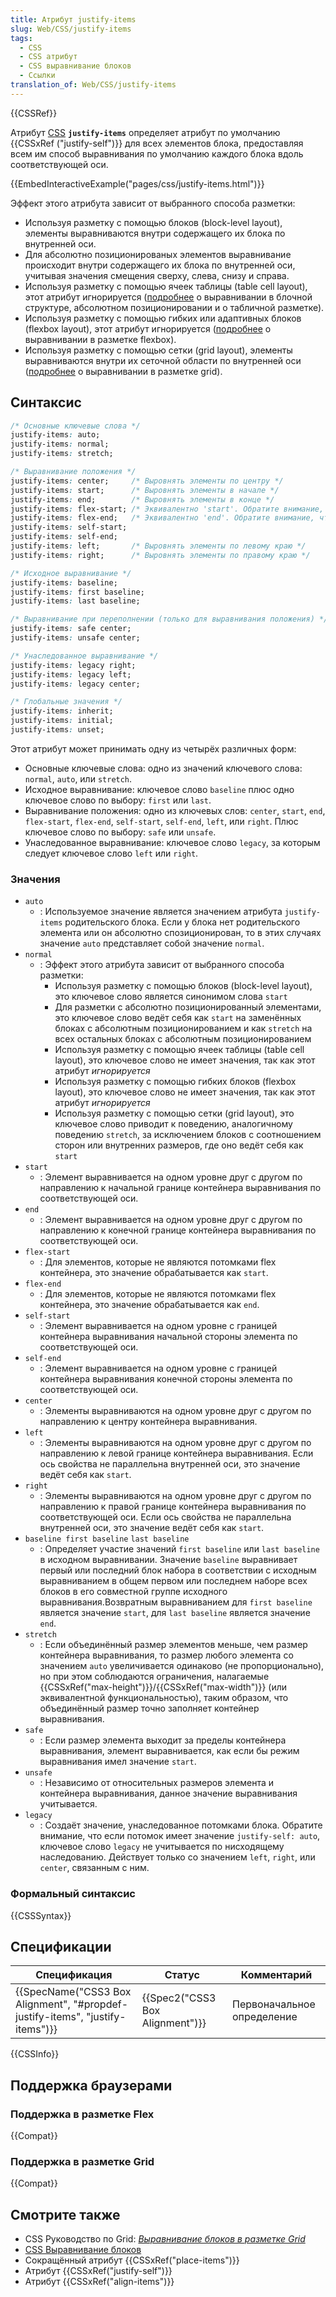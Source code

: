 ```yaml
---
title: Атрибут justify-items
slug: Web/CSS/justify-items
tags:
  - CSS
  - CSS атрибут
  - CSS выравнивание блоков
  - Ссылки
translation_of: Web/CSS/justify-items
---
```


{{CSSRef}}

Атрибут [CSS](/ru/docs/Web/CSS) **`justify-items`** определяет атрибут по умолчанию {{CSSxRef ("justify-self")}} для всех элементов блока, предоставляя всем им способ выравнивания по умолчанию каждого блока вдоль соответствующей оси.

{{EmbedInteractiveExample("pages/css/justify-items.html")}}

Эффект этого атрибута зависит от выбранного способа разметки:

- Используя разметку с помощью блоков (block-level layout), элементы выравниваются внутри содержащего их блока по внутренней оси.
- Для абсолютно позиционированых элементов выравнивание происходит внутри содержащего их блока по внутренней оси, учитывая значения смещения сверху, слева, снизу и справа.
- Используя разметку с помощью ячеек таблицы (table cell layout), этот атрибут игнорируется ([подробнее](/ru/docs/Web/CSS/CSS_Box_Alignment/Box_Alignment_In_Block_Abspos_Tables) о выравнивании в блочной структуре, абсолютном позиционировании и о табличной разметке).
- Используя разметку с помощью гибких или адаптивных блоков (flexbox layout), этот атрибут игнорируется ([подробнее](/ru/docs/Web/CSS/CSS_Box_Alignment/Box_Alignment_in_Flexbox) о выравнивании в разметке flexbox).
- Используя разметку с помощью сетки (grid layout), элементы выравниваются внутри их сеточной области по внутренней оси ([подробнее](/ru/docs/Web/CSS/CSS_Box_Alignment/Box_Alignment_In_Grid_Layout) о выравнивании в разметке grid).

## Синтаксис

```css
/* Основные ключевые слова */
justify-items: auto;
justify-items: normal;
justify-items: stretch;

/* Выравнивание положения */
justify-items: center;     /* Выровнять элементы по центру */
justify-items: start;      /* Выровнять элементы в начале */
justify-items: end;        /* Выровнять элементы в конце */
justify-items: flex-start; /* Эквивалентно 'start'. Обратите внимание, что justify-items игнорируется в разметке Flexbox. */
justify-items: flex-end;   /* Эквивалентно 'end'. Обратите внимание, что justify-items игнорируется в разметке Flexbox. */
justify-items: self-start;
justify-items: self-end;
justify-items: left;       /* Выровнять элементы по левому краю */
justify-items: right;      /* Выровнять элементы по правому краю */

/* Исходное выравнивание */
justify-items: baseline;
justify-items: first baseline;
justify-items: last baseline;

/* Выравнивание при переполнении (только для выравнивания положения) */
justify-items: safe center;
justify-items: unsafe center;

/* Унаследованное выравнивание */
justify-items: legacy right;
justify-items: legacy left;
justify-items: legacy center;

/* Глобальные значения */
justify-items: inherit;
justify-items: initial;
justify-items: unset;
```

Этот атрибут может принимать одну из четырёх различных форм:

- Основные ключевые слова: одно из значений ключевого слова: `normal`, `auto`, или `stretch`.
- Исходное выравнивание: ключевое слово `baseline` плюс одно ключевое слово по выбору: `first` или `last`.
- Выравнивание положения: одно из ключевых слов: `center`, `start`, `end`, `flex-start`, `flex-end`, `self-start`, `self-end`, `left`, или `right`. Плюс ключевое слово по выбору: `safe` или `unsafe`.
- Унаследованное выравнивание: ключевое слово `legacy`, за которым следует ключевое слово `left` или `right`.

### Значения

- `auto`
  - : Используемое значение является значением атрибута `justify-items` родительского блока. Если у блока нет родительского элемента или он абсолютно спозиционирован, то в этих случаях значение `auto` представляет собой значение `normal`.
- `normal`
  - : Эффект этого атрибута зависит от выбранного способа разметки:
    - Используя разметку с помощью блоков (block-level layout), это ключевое слово является синонимом слова `start`
    - Для разметки с абсолютно позиционированный элементами, это ключевое слово ведёт себя как `start` на заменённых блоках с абсолютным позиционированием и как `stretch` на всех остальных блоках с абсолютным позиционированием
    - Используя разметку с помощью ячеек таблицы (table cell layout), это ключевое слово не имеет значения, так как этот атрибут _игнорируется_
    - Используя разметку с помощью гибких блоков (flexbox layout), это ключевое слово не имеет значения, так как этот атрибут _игнорируется_
    - Используя разметку с помощью сетки (grid layout), это ключевое слово приводит к поведению, аналогичному поведению `stretch`, за исключением блоков с соотношением сторон или внутренних размеров, где оно ведёт себя как `start`
- `start`
  - : Элемент выравнивается на одном уровне друг с другом по направлению к начальной границе контейнера выравнивания по соответствующей оси.
- `end`
  - : Элемент выравнивается на одном уровне друг с другом по направлению к конечной границе контейнера выравнивания по соответствующей оси.
- `flex-start`
  - : Для элементов, которые не являются потомками flex контейнера, это значение обрабатывается как `start`.
- `flex-end`
  - : Для элементов, которые не являются потомками flex контейнера, это значение обрабатывается как `end`.
- `self-start`
  - : Элемент выравнивается на одном уровне с границей контейнера выравнивания начальной стороны элемента по соответствующей оси.
- `self-end`
  - : Элемент выравнивается на одном уровне с границей контейнера выравнивания конечной стороны элемента по соответствующей оси.
- `center`
  - : Элементы выравниваются на одном уровне друг с другом по направлению к центру контейнера выравнивания.
- `left`
  - : Элементы выравниваются на одном уровне друг с другом по направлению к левой границе контейнера выравнивания. Если ось свойства не параллельна внутренней оси, это значение ведёт себя как `start`.
- `right`
  - : Элементы выравниваются на одном уровне друг с другом по направлению к правой границе контейнера выравнивания по соответствующей оси. Если ось свойства не параллельна внутренней оси, это значение ведёт себя как `start`.
- `baseline first baseline`
  `last baseline`
  - : Определяет участие значений `first baseline` или `last baseline` в исходном выравнивании. Значение `baseline` выравнивает первый или последний блок набора в соответствии с исходным выравниванием в общем первом или последнем наборе всех блоков в его совместной группе исходного выравнивания.Возвратным выравниванием для `first baseline` является значение `start`, для `last baseline` является значение `end`.
- `stretch`
  - : Если объединённый размер элементов меньше, чем размер контейнера выравнивания, то размер любого элемента со значением `auto` увеличивается одинаково (не пропорционально), но при этом соблюдаются ограничения, налагаемые {{CSSxRef("max-height")}}/{{CSSxRef("max-width")}} (или эквивалентной функциональностью), таким образом, что объединённый размер точно заполняет контейнер выравнивания.
- `safe`
  - : Если размер элемента выходит за пределы контейнера выравнивания, элемент выравнивается, как если бы режим выравнивания имел значение `start`.
- `unsafe`
  - : Независимо от относительных размеров элемента и контейнера выравнивания, данное значение выравнивания учитывается.
- `legacy`
  - : Создаёт значение, унаследованное потомками блока. Обратите внимание, что если потомок имеет значение `justify-self: auto`, ключевое слово `legacy` не учитывается по нисходящему наследованию. Действует только со значением `left`, `right`, или `center`, связанным с ним.

### Формальный синтаксис

{{CSSSyntax}}

## Спецификации

| Спецификация                                                                                             | Статус                                   | Комментарий                |
| -------------------------------------------------------------------------------------------------------- | ---------------------------------------- | -------------------------- |
| {{SpecName("CSS3 Box Alignment", "#propdef-justify-items", "justify-items")}} | {{Spec2("CSS3 Box Alignment")}} | Первоначальное определение |

{{CSSInfo}}

## Поддержка браузерами

### Поддержка в разметке Flex

{{Compat}}

### Поддержка в разметке Grid

{{Compat}}

## Смотрите также

- CSS Руководство по Grid: _[Выравнивание блоков в разметке Grid](/ru/docs/Web/CSS/CSS_Grid_Layout/Box_Alignment_in_CSS_Grid_Layout)_
- [CSS Выравнивание блоков](/ru/docs/Web/CSS/CSS_Box_Alignment)
- Сокращённый атрибут {{CSSxRef("place-items")}}
- Атрибут {{CSSxRef("justify-self")}}
- Атрибут {{CSSxRef("align-items")}}
